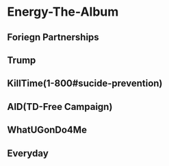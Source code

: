 # Energy-The-Album

## Foriegn Partnerships
## Trump
## KillTime(1-800#sucide-prevention)
## AID$($TD-Free Campaign)
## WhatUGonDo4Me
## Everyday
